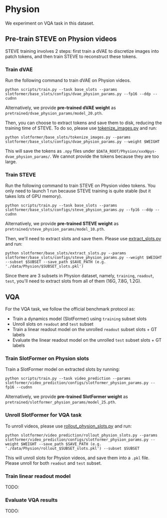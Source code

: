 # Physion

We experiment on VQA task in this dataset.

## Pre-train STEVE on Physion videos

STEVE training involves 2 steps: first train a dVAE to discretize images into patch tokens, and then train STEVE to reconstruct these tokens.

### Train dVAE

Run the following command to train dVAE on Physion videos.

```
python scripts/train.py --task base_slots --params slotformer/base_slots/configs/dvae_physion_params.py --fp16 --ddp --cudnn
```

Alternatively, we provide **pre-trained dVAE weight** as `pretrained/dvae_physion_params/model_20.pth`.

Then, you can choose to extract tokens and save them to disk, reducing the training time of STEVE.
To do so, please use [tokenize_images.py](../slotformer/base_slots/tokenize_images.py) and run:

```
python slotformer/base_slots/tokenize_images.py --params slotformer/base_slots/configs/dvae_physion_params.py --weight $WEIGHT
```

This will save the tokens as `.npy` files under `$DATA_ROOT/Physion/xxxNpys-dvae_physion_params/`.
We cannot provide the tokens because they are too large.

### Train STEVE

Run the following command to train STEVE on Physion video tokens.
You only need to launch 1 run because STEVE training is quite stable (but it takes lots of GPU memory).

```
python scripts/train.py --task base_slots --params slotformer/base_slots/configs/steve_physion_params.py --fp16 --ddp --cudnn
```

Alternatively, we provide **pre-trained STEVE weight** as `pretrained/steve_physion_params/model_10.pth`.

Then, we'll need to extract slots and save them.
Please use [extract_slots.py](../slotformer/base_slots/extract_slots.py) and run:

```
python slotformer/base_slots/extract_slots.py --params slotformer/base_slots/configs/steve_physion_params.py --weight $WEIGHT --subset $SUBSET --save_path $SAVE_PATH (e.g. './data/Physion/$SUBSET_slots.pkl')
```

Since there are 3 subsets in Physion dataset, namely, `training`, `readout`, `test`, you'll need to extract slots from all of them (16G, 7.8G, 1.2G).

## VQA

For the VQA task, we follow the official benchmark protocol as:

-   Train a dynamics model (SlotFormer) using `training` subset slots
-   Unroll slots on `readout` and `test` subset
-   Train a linear readout model on the unrolled `readout` subset slots + GT labels
-   Evaluate the linear readout model on the unrolled `test` subset slots + GT labels

### Train SlotFormer on Physion slots

Train a SlotFormer model on extracted slots by running:

```
python scripts/train.py --task video_prediction --params slotformer/video_prediction/configs/slotformer_physion_params.py --fp16 --cudnn
```

Alternatively, we provide **pre-trained SlotFormer weight** as `pretrained/slotformer_physion_params/model_25.pth`.

### Unroll SlotFormer for VQA task

To unroll videos, please use [rollout_physion_slots.py](../slotformer/video_prediction/rollout_physion_slots.py) and run:

```
python slotformer/video_prediction/rollout_physion_slots.py --params slotformer/video_prediction/configs/slotformer_physion_params.py --weight $WEIGHT --save_path $SAVE_PATH (e.g. './data/Physion/rollout_$SUBSET_slots.pkl') --subset $SUBSET
```

This will unroll slots for Physion videos, and save them into a `.pkl` file.
Please unroll for both `readout` and `test` subset.

### Train linear readout model

TODO:

### Evaluate VQA results

TODO:
